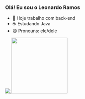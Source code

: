 ### Olá! Eu sou o Leonardo Ramos

- 💼 Hoje trabalho com back-end
- ☕ Estudando Java 
- 😄 Pronouns: ele/dele

<div>
<a href="https://github.com/Lramossantos">
<img heigth="180em" src="https:github-readme-status.vercel.app/api?username-Lramossantos&shoe_icons-true&theme-dracula&include_all_commits-true&count_private-true"/>
<img height="180em" src="https:github-readme-status.vercel.app/api/top-langs/?username=rafaballerini2&layout-compact&langs_count-168theme-dracula"/>

</div>



